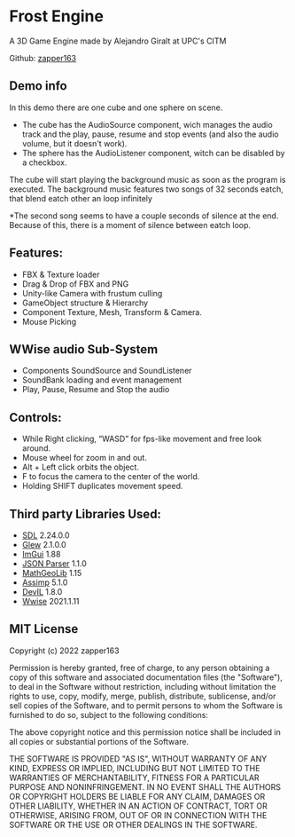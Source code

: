 
# Frost Engine
A 3D Game Engine made by Alejandro Giralt at UPC's CITM

Github: [zapper163](https://github.com/zapper163)

## Demo info
In this demo there are one cube and one sphere on scene. 
- The cube has the AudioSource component, wich manages the audio track and the play, pause, resume and stop events (and also the audio volume, but it doesn't work).
- The sphere has the AudioListener component, witch can be disabled by a checkbox. 

The cube will start playing the background music as soon as the program is executed.
The background music features two songs of 32 seconds eatch, that blend eatch other an loop infinitely

*The second song seems to have a couple seconds of silence at the end. Because of this, there is a moment of silence between eatch loop.

## Features:

- FBX & Texture loader
- Drag & Drop of FBX and PNG
- Unity-like Camera with frustum culling
- GameObject structure & Hierarchy
- Component Texture, Mesh, Transform & Camera.
- Mouse Picking

## WWise audio Sub-System
- Components SoundSource and SoundListener
- SoundBank loading and event management
- Play, Pause, Resume and Stop the audio

## Controls:
- While Right clicking, “WASD” for fps-like movement and free look around.
- Mouse wheel for zoom in and out.
- Alt + Left click orbits the object.
- F to focus the camera to the center of the world.
- Holding SHIFT duplicates movement speed.

## Third party Libraries Used:
* [SDL](https://github.com/libsdl-org/SDLS) 2.24.0.0
* [Glew](https://github.com/nigels-com/glew) 2.1.0.0
* [ImGui](https://github.com/ocornut/imgui) 1.88
* [JSON Parser](https://github.com/json-parser/json-parser) 1.1.0
* [MathGeoLib](https://github.com/juj/MathGeoLib) 1.15
* [Assimp](https://assimp-docs.readthedocs.io/en/v5.1.0) 5.1.0
* [DevIL](https://openil.sourceforge.net) 1.8.0
* [Wwise](https://www.audiokinetic.com/en/download/) 2021.1.11

## MIT License

Copyright (c) 2022 zapper163

Permission is hereby granted, free of charge, to any person obtaining a copy
of this software and associated documentation files (the "Software"), to deal
in the Software without restriction, including without limitation the rights
to use, copy, modify, merge, publish, distribute, sublicense, and/or sell
copies of the Software, and to permit persons to whom the Software is
furnished to do so, subject to the following conditions:

The above copyright notice and this permission notice shall be included in all
copies or substantial portions of the Software.

THE SOFTWARE IS PROVIDED "AS IS", WITHOUT WARRANTY OF ANY KIND, EXPRESS OR
IMPLIED, INCLUDING BUT NOT LIMITED TO THE WARRANTIES OF MERCHANTABILITY,
FITNESS FOR A PARTICULAR PURPOSE AND NONINFRINGEMENT. IN NO EVENT SHALL THE
AUTHORS OR COPYRIGHT HOLDERS BE LIABLE FOR ANY CLAIM, DAMAGES OR OTHER
LIABILITY, WHETHER IN AN ACTION OF CONTRACT, TORT OR OTHERWISE, ARISING FROM,
OUT OF OR IN CONNECTION WITH THE SOFTWARE OR THE USE OR OTHER DEALINGS IN THE
SOFTWARE.
